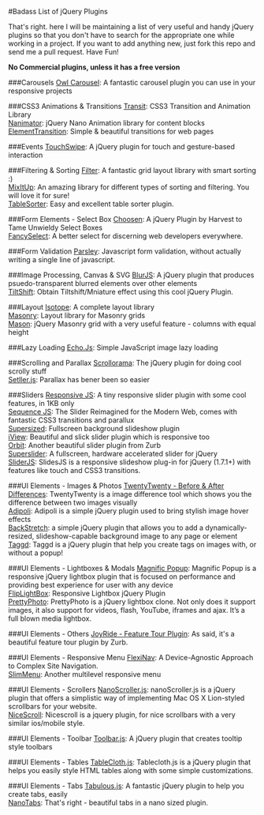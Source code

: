 #Badass List of jQuery Plugins

That's right. here I will be maintaining a list of very useful and handy jQuery plugins so that you don't have to search for the appropriate one while working in a project. If you want to add anything new, just fork this repo and send me a pull request. Have Fun!

**No Commercial plugins, unless it has a free version**



###Carousels
[Owl Carousel](http://owlgraphic.com/owlcarousel/): A fantastic carousel plugin you can use in your responsive projects

###CSS3 Animations & Transitions
[Transit](http://ricostacruz.com/jquery.transit/): CSS3 Transition and Animation Library  
[Nanimator](http://github.com/hasinhayder/Nanimator): jQuery Nano Animation library for content blocks  
[ElementTransition](http://dan-silver.github.io/ElementTransitions.js/): Simple & beautiful transitions for web pages

###Events
[TouchSwipe](http://www.awwwards.com/touchswipe-a-jquery-plugin-for-touch-and-gesture-based-interaction.html): A jQuery plugin for touch and gesture-based interaction


###Filtering & Sorting
[Filter](http://www.jscraft.net/plugins/filters.html): A fantastic grid layout library with smart sorting :)  
[MixItUp](http://mixitup.io/): An amazing library for different types of sorting and filtering. You will love it for sure!  
[TableSorter](http://tablesorter.com/docs/): Easy and excellent table sorter plugin.

###Form Elements - Select Box
[Choosen](http://harvesthq.github.io/chosen): A jQuery Plugin by Harvest to Tame Unwieldy Select Boxes  
[FancySelect](http://code.octopuscreative.com/fancyselect/): A better select for discerning web developers everywhere.



###Form Validation
[Parsley](https://github.com/guillaumepotier/Parsley.js): Javascript form validation, without actually writing a single line of javascript.

###Image Processing, Canvas & SVG
[BlurJS](http://blurjs.com/): A jQuery plugin that produces psuedo-transparent 
blurred elements over other elements  
[TiltShift](http://www.noeltock.com/tilt-shift-css3-jquery-plugin/): Obtain Tiltshift/Mniature effect using this cool jQuery Plugin.
 

###Layout
[Isotope](http://isotope.metafizzy.co/): A complete layout library  
[Masonry](http://masonry.desandro.com/): Layout library for Masonry grids  
[Mason](https://github.com/DrewDahlman/Mason): jQuery Masonry grid with a very useful feature - columns with equal height  

###Lazy Loading
[Echo.Js](http://toddmotto.com/echo-js-simple-javascript-image-lazy-loading/): Simple JavaScript image lazy loading


###Scrolling and Parallax
[Scrollorama](http://johnpolacek.github.io/scrollorama/): The jQuery plugin for doing cool scrolly stuff  
[Setller.js](http://markdalgleish.com/projects/stellar.js/): Parallax has bener been so easier


###Sliders
[Responsive JS](http://responsive-slides.viljamis.com): A tiny responsive slider plugin with some cool features, in 1KB only  
[Sequence JS](http://www.sequencejs.com/): The Slider Reimagined for the Modern Web, comes with fantastic CSS3 transitions and parallux  
[Supersized](http://buildinternet.com/project/supersized): Fullscreen background slideshow plugin  
[iView](http://iprodev.com/iview/): Beautiful and slick slider plugin which is responsive too  
[Orbit](https://github.com/zurb/orbit): Another beautiful slider plugin from Zurb  
[Superslider](https://github.com/nicinabox/superslides): A fullscreen, hardware accelerated slider for jQuery  
[SliderJS](http://www.slidesjs.com/): SlidesJS is a responsive slideshow plug-in for jQuery (1.7.1+) with features like touch and CSS3 transitions. 

###UI Elements - Images & Photos
[TwentyTwenty - Before & After Differences](http://zurb.com/playground/twentytwenty): TwentyTwenty is a image difference tool which shows you the difference between two images visually  
[Adipoli](http://cube3x.com/adipoli-jquery-image-hover-plugin/): Adipoli is a simple jQuery plugin used to bring stylish image hover effects  
[BackStretch](http://srobbin.com/jquery-plugins/backstretch/): a simple jQuery plugin that allows you to add a dynamically-resized, slideshow-capable background image to any page or element  
[Taggd](http://timseverien.nl/taggd): Taggd is a jQuery plugin that help you create tags on images with, or without a popup!



###UI Elements - Lightboxes & Modals
[Magnific Popup](http://dimsemenov.com/plugins/magnific-popup/): Magnific Popup is a responsive jQuery lightbox plugin that is focused on performance and providing best experience for user with any device  
[FlipLightBox](http://flipgallery.net/fliplightbox.html): Responsive Lightbox jQuery Plugin  
[PrettyPhoto](http://www.no-margin-for-errors.com/projects/prettyphoto-jquery-lightbox-clone/): PrettyPhoto is a jQuery lightbox clone. Not only does it support images, it also support for videos, flash, YouTube, iframes and ajax. It’s a full blown media lightbox.

###UI Elements - Others
[JoyRide - Feature Tour Plugin](http://zurb.com/playground/jquery-joyride-feature-tour-plugin): As said, it's a beautiful feature tour plugin by Zurb.



###UI Elements - Responsive Menu
[FlexiNav](http://jasonweaver.name/lab/flexiblenavigation/): A Device-Agnostic Approach to Complex Site Navigation.   
[SlimMenu](http://adnantopal.github.io/slimmenu): Another multilevel responsive menu

###UI Elements - Scrollers
[NanoScroller.js](http://jamesflorentino.github.io/nanoScrollerJS/): nanoScroller.js is a jQuery plugin that offers a simplistic way of implementing Mac OS X Lion-styled scrollbars for your website.  
[NiceScroll](http://areaaperta.com/nicescroll/): Nicescroll is a jquery plugin, for nice scrollbars with a very similar ios/mobile style.

###UI Elements - Toolbar
[Toolbar.js](http://paulkinzett.github.io/toolbar/): A jQuery plugin that creates tooltip style toolbars

###UI Elements - Tables
[TableCloth.js](http://tableclothjs.com/): Tablecloth.js is a jQuery plugin that helps you easily style HTML tables along with some simple customizations.

###UI Elements - Tabs
[Tabulous.js](http://git.aaronlumsden.com/tabulous.js): A fantastic jQuery plugin to help you create tabs, easily  
[NanoTabs](www.sunsean.com/nanotabs/): That's right - beautiful tabs in a nano sized plugin. 

